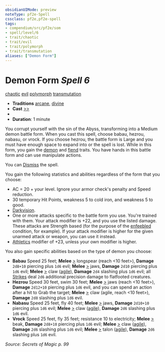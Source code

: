 ```yaml
---
obsidianUIMode: preview
noteType: pf2e-Spell
cssclass: pf2e,pf2e-spell
tags:
- compendium/src/pf2e/som
- spell/level/6
- trait/chaotic
- trait/evil
- trait/polymorph
- trait/transmutation
aliases: ["Demon Form"]
---
```

# Demon Form *Spell 6*   
[chaotic](rules/traits/chaotic.md "Chaotic Alignment Trait")  [evil](rules/traits/evil.md "Evil Alignment Trait")  [polymorph](rules/traits/polymorph.md "Polymorph Effect Trait")  [transmutation](rules/traits/transmutation.md "Transmutation School Trait")  

- **Traditions** [arcane](rules/traits/arcane.md "Arcane Tradition Trait"), [divine](rules/traits/divine.md "Divine Tradition Trait")
- **Cast** [>>](rules/core-rulebook/chapter-9-playing-the-game.md#Actions "Two-Action") 
- 
- **Duration**: 1 minute

You corrupt yourself with the sin of the Abyss, transforming into a Medium demon battle form. When you cast this spell, choose babau, hezrou, nabasu, or vrock. If you choose hezrou, the battle form is Large and you must have enough space to expand into or the spell is lost. While in this form, you gain the [demon](rules/traits/demon.md "Demon Creature Trait") and [fiend](rules/traits/fiend.md "Fiend Creature Type Trait") traits. You have hands in this battle form and can use manipulate actions.

You can [Dismiss](rules/actions/dismiss.md) the spell.

You gain the following statistics and abilities regardless of the form that you choose:

- AC = 20 + your level. Ignore your armor check's penalty and Speed reduction.
- 30 temporary Hit Points, weakness 5 to cold iron, and weakness 5 to good.
- [Darkvision](rules/abilities/darkvision.md).
- One or more attacks specific to the battle form you use. You're trained with them. Your attack modifier is +22, and you use the listed damage. These attacks are Strength based (for the purpose of the [enfeebled](rules/conditions.md#Enfeebled) condition, for example). If your attack modifier is higher for the given unarmed attack or weapon, you can use it instead.
- [Athletics](compendium/skills.md#Athletics) modifier of +23, unless your own modifier is higher.

You also gain specific abilities based on the type of demon you choose:

- **Babau** Speed 25 feet; **Melee** [>](rules/core-rulebook/chapter-9-playing-the-game.md#Actions "Single Action") longspear (reach <10 feet>), **Damage** `2d8+10` piercing plus `1d6` evil; **Melee** [>](rules/core-rulebook/chapter-9-playing-the-game.md#Actions "Single Action") jaws, **Damage** `2d10` piercing plus `1d6` evil; **Melee** [>](rules/core-rulebook/chapter-9-playing-the-game.md#Actions "Single Action") claw ([agile](rules/traits/agile.md "Agile Weapon Trait")), **Damage** `2d4` slashing plus `1d6` evil; all [Strikes](rules/actions/strike.md) deal `2d6` additional precision damage to flatfooted creatures.
- **Hezrou** Speed 30 feet, swim 30 feet; **Melee** [>](rules/core-rulebook/chapter-9-playing-the-game.md#Actions "Single Action") jaws (reach <10 feet>), **Damage** `2d12+10` piercing plus `1d6` evil, and you can spend an action after a hit to Grab the target; **Melee** [>](rules/core-rulebook/chapter-9-playing-the-game.md#Actions "Single Action") claw (agile, reach <10 feet>), **Damage** `2d8` slashing plus `1d6` evil.
- **Nabasu** Speed 25 feet, fly 40 feet; **Melee** [>](rules/core-rulebook/chapter-9-playing-the-game.md#Actions "Single Action") jaws, **Damage** `2d10+10` piercing plus `1d6` evil; **Melee** [>](rules/core-rulebook/chapter-9-playing-the-game.md#Actions "Single Action") claw ([agile](rules/traits/agile.md "Agile Weapon Trait")), **Damage** `2d6` slashing plus `1d6` evil.
- **Vrock** Speed 25 feet, fly 35 feet; resistance 10 to electricity; **Melee** [>](rules/core-rulebook/chapter-9-playing-the-game.md#Actions "Single Action") beak, **Damage** `2d8+10` piercing plus `1d6` evil; **Melee** [>](rules/core-rulebook/chapter-9-playing-the-game.md#Actions "Single Action") claw ([agile](rules/traits/agile.md "Agile Weapon Trait")), **Damage** `2d6` slashing plus `1d6` evil; **Melee** [>](rules/core-rulebook/chapter-9-playing-the-game.md#Actions "Single Action") talon ([agile](rules/traits/agile.md "Agile Weapon Trait")), **Damage** `2d6` slashing plus `1d6` evil.

*Source: Secrets of Magic p. 99*